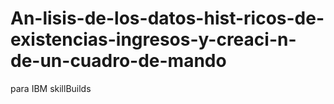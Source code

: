 # An-lisis-de-los-datos-hist-ricos-de-existencias-ingresos-y-creaci-n-de-un-cuadro-de-mando
para IBM skillBuilds
